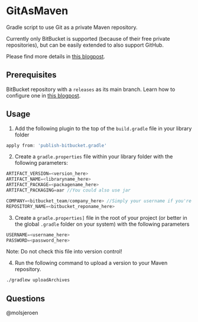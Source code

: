 # GitAsMaven
Gradle script to use Git as a private Maven repository.

Currently only BitBucket is supported (because of their free private repositories), but can be easily extended to also support GitHub.

Please find more details in [this blogpost](http://jeroenmols.com/blog/2016/02/05/wagongit/).

## Prerequisites
BitBucket repository with a `releases` as its main branch. Learn how to configure one in [this blogpost](http://jeroenmols.com/blog/2016/02/05/wagongit/).

## Usage
1. Add the following plugin to the top of the `build.gradle` file in your library folder

  ```groovy
  apply from: 'publish-bitbucket.gradle'
  ```

2. Create a `gradle.properties` file within your library folder with the following parameters:

  ```groovy
  ARTIFACT_VERSION=<version_here>
  ARTIFACT_NAME=<libraryname_here>
  ARTIFACT_PACKAGE=<packagename_here>
  ARTIFACT_PACKAGING=aar //You could also use jar

  COMPANY=<bitbucket_team/company_here> //Simply your username if you're not part of a team
  REPOSITORY_NAME=<bitbucket_reponame_here>
  ```

3. Create a `gradle.properties]` file in the root of your project (or better in the global `.gradle` folder on your system) with the following parameters

  ```groovy
  USERNAME=<username_here>
  PASSWORD=<password_here>
  ```
  
  Note: Do not check this file into version control!

4. Run the following command to upload a version to your Maven repository.

  ```bash
  ./gradlew uploadArchives
  ```

## Questions
@molsjeroen

